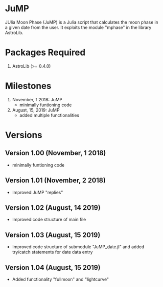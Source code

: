# JuMP
JUlia Moon Phase (JuMP) is a Julia script that calculates the moon phase in a given date from the user. It exploits the module "mphase" in the library AstroLib.

# Packages Required
1. AstroLib (>= 0.4.0)

# Milestones 
1. November, 1 2018: JuMP
   - minimally funtioning code
2. August, 15, 2019: JuMP
   - added multiple functionalities

# Versions
## Version 1.00 (November, 1 2018)
- minimally funtioning code
## Version 1.01 (November, 2 2018)
- Improved JuMP "replies"
## Version 1.02 (August, 14 2019)
- Improved code structure of main file
## Version 1.03 (August, 15 2019)
- Improved code structure of submodule "JuMP_date.jl" and added try/catch statements for date data entry
## Version 1.04 (August, 15 2019)
- Added functionality "fullmoon" and "lightcurve"
